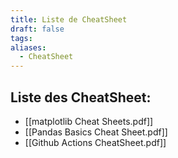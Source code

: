 ```yaml
---
title: Liste de CheatSheet
draft: false
tags: 
aliases:
  - CheatSheet
---
```

## Liste des CheatSheet:
- [[matplotlib Cheat Sheets.pdf]]
- [[Pandas Basics Cheat Sheet.pdf]]
- [[Github Actions CheatSheet.pdf]]
